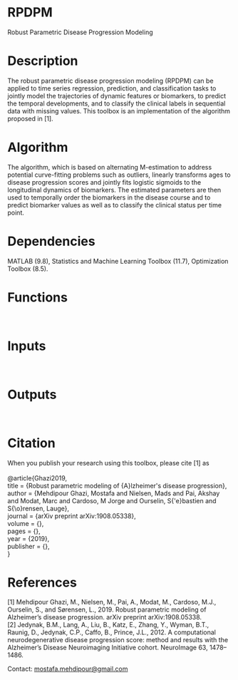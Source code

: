 # RPDPM
Robust Parametric Disease Progression Modeling
<br />

# Description
The robust parametric disease progression modeling (RPDPM) can be applied to time series regression, prediction, and classification tasks to jointly model the trajectories of dynamic features or biomarkers, to predict the temporal developments, and to classify the clinical labels in sequential data with missing values. This toolbox is an implementation of the algorithm proposed in [1].
<br />

# Algorithm
The algorithm, which is based on alternating M-estimation to address potential curve-fitting problems such as outliers, linearly transforms ages to disease progression scores and jointly fits logistic sigmoids to the longitudinal dynamics of biomarkers. The estimated parameters are then used to temporally order the biomarkers in the disease course and to predict biomarker values as well as to classify the clinical status per time point.
<br />

# Dependencies
MATLAB (9.8), Statistics and Machine Learning Toolbox (11.7), Optimization Toolbox (8.5).
<br />

# Functions
<br />

# Inputs
<br />

# Outputs
<br />

# Citation
When you publish your research using this toolbox, please cite [1] as
<br />
<br />
@article{Ghazi2019,
<br />
  title = {Robust parametric modeling of {A}lzheimer's disease progression},
  <br />
  author = {Mehdipour Ghazi, Mostafa and Nielsen, Mads and Pai, Akshay and Modat, Marc and Cardoso, M Jorge and Ourselin, S{\'e}bastien and S{\o}rensen, Lauge},
  <br />
  journal = {arXiv preprint arXiv:1908.05338},
  <br />
  volume = {},
  <br />
  pages = {},
  <br />
  year = {2019},
  <br />
  publisher = {},
  <br />
}
<br />

# References
[1] Mehdipour Ghazi, M., Nielsen, M., Pai, A., Modat, M., Cardoso, M.J., Ourselin, S., and Sørensen, L., 2019. Robust parametric modeling of Alzheimer’s disease progression. arXiv preprint arXiv:1908.05338.
<br />
[2] Jedynak, B.M., Lang, A., Liu, B., Katz, E., Zhang, Y., Wyman, B.T., Raunig, D., Jedynak, C.P., Caffo, B., Prince, J.L., 2012. A computational neurodegenerative disease progression score: method and results with the Alzheimer’s Disease Neuroimaging Initiative cohort. NeuroImage 63, 1478–1486.
<br />

Contact: mostafa.mehdipour@gmail.com
<br />
